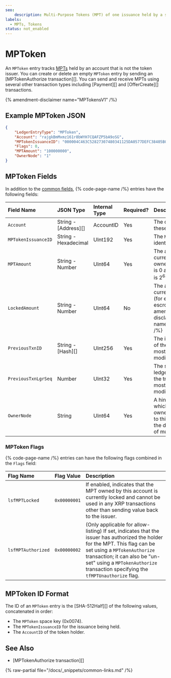 ```yaml
---
seo:
    description: Multi-Purpose Tokens (MPT) of one issuance held by a specific account.
labels:
  - MPTs, Tokens
status: not_enabled
---
```

# MPToken

An `MPToken` entry tracks [MPTs](../../../../concepts/tokens/fungible-tokens/multi-purpose-tokens.md) held by an account that is not the token issuer. You can create or delete an empty `MPToken` entry by sending an [MPTokenAuthorize transaction][]. You can send and receive MPTs using several other transaction types including [Payment][] and [OfferCreate][] transactions.

{% amendment-disclaimer name="MPTokensV1" /%}

## Example MPToken JSON

```json
{
    "LedgerEntryType": "MPToken",
    "Account": "rajgkBmMxmz161r8bWYH7CQAFZP5bA9oSG",
    "MPTokenIssuanceID": "000004C463C52827307480341125DA0577DEFC38405B0E3E",
    "Flags": 0,
    "MPTAmount": "100000000",
    "OwnerNode": "1"
}
```

## MPToken Fields

In addition to the [common fields](../common-fields.md), {% code-page-name /%} entries have the following fields:

| Field Name          | JSON Type            | Internal Type | Required? | Description |
|:--------------------|:---------------------|:--------------|:----------|:------------|
| `Account`           | String - [Address][] | AccountID     | Yes       | The owner (holder) of these MPTs. |
| `MPTokenIssuanceID` | String - Hexadecimal | UInt192       | Yes       | The `MPTokenIssuance` identifier. |
| `MPTAmount`         | String - Number      | UInt64        | Yes       | The amount of tokens currently held by the owner. The minimum is 0 and the maximum is 2<sup>63</sup>-1. |
| `LockedAmount`      | String - Number      | UInt64        | No        | The amount of tokens currently locked up (for example, in escrow). {% amendment-disclaimer name="TokenEscrow" /%} |
| `PreviousTxnID`     | String - [Hash][]    | UInt256       | Yes       | The identifying hash of the transaction that most recently modified this entry. |
| `PreviousTxnLgrSeq` | Number               | UInt32        | Yes       | The sequence of the ledger that contains the transaction that most recently modified this object. |
| `OwnerNode`         | String               | UInt64        | Yes       | A hint indicating which page of the owner directory links to this entry, in case the directory consists of multiple pages. |

### MPToken Flags

{% code-page-name /%} entries can have the following flags combined in the `Flags` field:

| Flag Name         | Flag Value | Description                                 |
|:------------------|:-----------|:--------------------------------------------|
| `lsfMPTLocked`     | `0x00000001`   | If enabled, indicates that the MPT owned by this account is currently locked and cannot be used in any XRP transactions other than sending value back to the issuer. |
| `lsfMPTAuthorized` | `0x00000002`   | (Only applicable for allow-listing) If set, indicates that the issuer has authorized the holder for the MPT. This flag can be set using a `MPTokenAuthorize` transaction; it can also be "un-set" using a `MPTokenAuthorize` transaction specifying the `tfMPTUnauthorize` flag. |


## MPToken ID Format

The ID of an `MPToken` entry is the [SHA-512Half][] of the following values, concatenated in order:

- The `MPToken` space key (0x0074).
- The `MPTokenIssuanceID` for the issuance being held.
- The `AccountID` of the token holder.

## See Also

- [MPTokenAuthorize transaction][]

{% raw-partial file="/docs/_snippets/common-links.md" /%}
